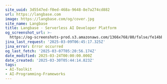 ```yaml
---
site_uuid: 3d5547ed-f0ed-468a-9648-8e7a274cd882
url: https://langbase.com
image: https://langbase.com/og/cover.jpg
site_name: Langbase
title: Langbase · Serverless AI Developer Platform
og_screenshot_url: >-
  https://og-screenshots-prod.s3.amazonaws.com/1366x768/80/false/fe14bb705f97b14477cd66fc6a02fde2f5cb810a3cb390fade9c3dcedf7232bf.jpeg
jina_last_request: '2025-03-09T06:45:17.325Z'
jina_error: Error occurred
og_last_fetch: '2025-03-07T05:20:56.174Z'
date_modified: 2025-03-24T00:00:00.000Z
date_created: '2025-03-30T05:44:14.823Z'
tags:
- AI-Toolkit
- AI-Programming-Frameworks
---
```
































































































































































































































































































































































































































